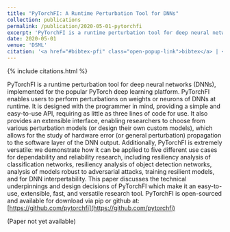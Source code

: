 ```yaml
---
title: "PyTorchFI: A Runtime Perturbation Tool for DNNs"
collection: publications
permalink: /publication/2020-05-01-pytorchfi
excerpt: 'PyTorchFI is a runtime perturbation tool for deep neural networks (DNNs), implemented for the popular PyTorch deep learning platform. PyTorchFI enables users to perform perturbations on weights or neurons of DNNs at runtime.'
date: 2020-05-01
venue: 'DSML'
citation: '<a href="#bibtex-pfi" class="open-popup-link">bibtex</a> | <a href="#nontex-pfi" class="open-popup-link">Plain Text</a>'
---
```

{% include citations.html %}

PyTorchFI is a runtime perturbation tool for deep neural networks (DNNs), implemented for the popular PyTorch 
deep learning platform. PyTorchFI enables users to perform perturbations 
on weights or neurons of DNNs at runtime. 
It is designed with the programmer in mind, providing a simple 
and easy-to-use API, requiring as little as three lines of code for use. It also 
provides an extensible interface, enabling researchers to 
choose from various perturbation models (or design their 
own custom models), which allows for the study of hardware error 
(or general perturbation) propagation to the software layer of the DNN output.
Additionally, PyTorchFI is extremely versatile: we demonstrate how it can
be applied to five different use cases for dependability and reliability research, 
including resiliency analysis of classification
networks, resiliency analysis of object detection networks, analysis of models
robust to adversarial attacks, training resilient models, and for DNN interpertability.
This paper discusses the technical underpinnings and 
design decisions of PyTorchFI which make it an easy-to-use, extensible, fast,
and versatile research tool. PyTorchFI is open-sourced and available 
for download via pip or github at: [https://github.com/pytorchfi](https://github.com/pytorchfi)

(Paper not yet available)
